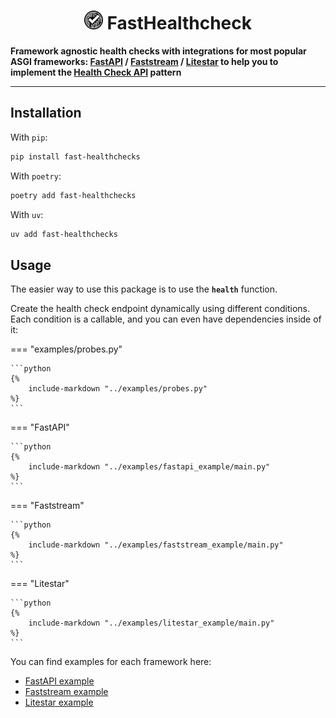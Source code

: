 <h1 align="center" style="vertical-align: middle;">
  <img src="./img/black.svg" width="30"> <strong>FastHealthcheck</strong>
</h1>

<b>Framework agnostic health checks with integrations for most popular ASGI frameworks: [FastAPI](https://github.com/fastapi/fastapi) / [Faststream](https://github.com/airtai/faststream) / [Litestar](https://github.com/litestar-org/litestar) to help you to implement the [Health Check API](https://microservices.io/patterns/observability/health-check-api.html) pattern</b>

---

## Installation

With `pip`:
```bash
pip install fast-healthchecks
```

With `poetry`:
```bash
poetry add fast-healthchecks
```

With `uv`:
```bash
uv add fast-healthchecks
```

## Usage

The easier way to use this package is to use the **`health`** function.

Create the health check endpoint dynamically using different conditions.
Each condition is a callable, and you can even have dependencies inside of it:

=== "examples/probes.py"

    ```python
    {%
        include-markdown "../examples/probes.py"
    %}
    ```

=== "FastAPI"

    ```python
    {%
        include-markdown "../examples/fastapi_example/main.py"
    %}
    ```

=== "Faststream"

    ```python
    {%
        include-markdown "../examples/faststream_example/main.py"
    %}
    ```

=== "Litestar"

    ```python
    {%
        include-markdown "../examples/litestar_example/main.py"
    %}
    ```

You can find examples for each framework here:

- [FastAPI example](./examples/fastapi_example)
- [Faststream example](./examples/faststream_example)
- [Litestar example](./examples/litestar_example)
